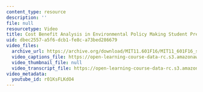 ```yaml
---
content_type: resource
description: ''
file: null
resourcetype: Video
title: Cost Benefit Analysis in Environmental Policy Making Student Presentation
uid: dbec2557-a5f6-dcb1-fe8c-a73bed286679
video_files:
  archive_url: https://archive.org/download/MIT11.601F16/MIT11_601F16_s09_Student_Presentation_300k.mp4
  video_captions_file: https://open-learning-course-data-rc.s3.amazonaws.com/11-601-introduction-to-environmental-policy-and-planning-fall-2016/92008eff69755be48db8b3d52474adea_r01KsFLKdO4.vtt
  video_thumbnail_file: null
  video_transcript_file: https://open-learning-course-data-rc.s3.amazonaws.com/11-601-introduction-to-environmental-policy-and-planning-fall-2016/61e2b723de23d73807fdd0c631e76928_r01KsFLKdO4.pdf
video_metadata:
  youtube_id: r01KsFLKdO4
---
```

